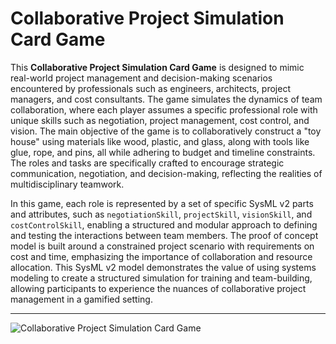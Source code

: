 # Collaborative Project Simulation Card Game

This **Collaborative Project Simulation Card Game** is designed to mimic real-world project management and decision-making scenarios encountered by professionals such as engineers, architects, project managers, and cost consultants. The game simulates the dynamics of team collaboration, where each player assumes a specific professional role with unique skills such as negotiation, project management, cost control, and vision. The main objective of the game is to collaboratively construct a "toy house" using materials like wood, plastic, and glass, along with tools like glue, rope, and pins, all while adhering to budget and timeline constraints. The roles and tasks are specifically crafted to encourage strategic communication, negotiation, and decision-making, reflecting the realities of multidisciplinary teamwork.

In this game, each role is represented by a set of specific SysML v2 parts and attributes, such as `negotiationSkill`, `projectSkill`, `visionSkill`, and `costControlSkill`, enabling a structured and modular approach to defining and testing the interactions between team members. The proof of concept model is built around a constrained project scenario with requirements on cost and time, emphasizing the importance of collaboration and resource allocation. This SysML v2 model demonstrates the value of using systems modeling to create a structured simulation for training and team-building, allowing participants to experience the nuances of collaborative project management in a gamified setting.

---

![Collaborative Project Simulation Card Game](./image.png)

